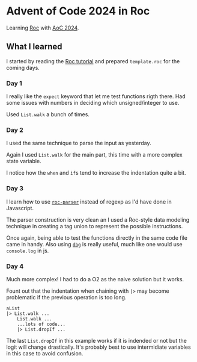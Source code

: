 # Advent of Code 2024 in Roc

Learning [Roc](https://www.roc-lang.org/) with [AoC 2024](https://adventofcode.com/2024).

## What I learned

I started by reading the [Roc tutorial](https://www.roc-lang.org/tutorial)
and prepared `template.roc` for the coming days.

### Day 1

I really like the `expect` keyword that let me test functions rigth there.
Had some issues with numbers in deciding which unsigned/integer to use.

Used `List.walk` a bunch of times.

### Day 2

I used the same technique to parse the input as yesterday.

Again I used `List.walk` for the main part, this time with a more complex state
variable.

I notice how the `when` and `if`s tend to increase the indentation quite a bit.

### Day 3

I learn how to use [`roc-parser`](https://github.com/lukewilliamboswell/roc-parser)
instead of regexp as I'd have done in Javascript.

The parser construction is very clean an I used a Roc-style data modeling
technique in creating a tag union to represent the possible instructions.

Once again, being able to test the functions directly in the same code file
came in handy. Also using [`dbg`](https://www.roc-lang.org/tutorial#dbg) is
really useful, much like one would use `console.log` in js.

### Day 4

Much more complex! I had to do a O2 as the naive solution but it works.

Fount out that the indentation when chaining with `|>` may become problematic
if the previous operation is too long.

```
aList
|> List.walk ...
    List.walk ...
    ...lots of code...
    |> List.dropIf ...
```

The last `List.dropIf` in this example works if it is indended or not but
the logit will change drastically. It's probably best to use intermidiate
variables in this case to avoid confusion.
